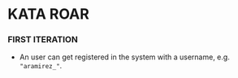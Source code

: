 KATA ROAR
==============

### FIRST ITERATION
* An user can get registered in the system with a username, e.g. ```"aramirez_"```.